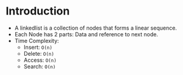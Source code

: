 # Introduction

- A linkedlist is a collection of nodes that forms a linear sequence.
- Each Node has 2 parts: Data and reference to next node.
- Time Complexity:
  - Insert: `O(n)`
  - Delete: `O(n)`
  - Access: `O(n)`
  - Search: `O(n)`
